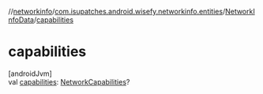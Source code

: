 //[networkinfo](../../../index.md)/[com.isupatches.android.wisefy.networkinfo.entities](../index.md)/[NetworkInfoData](index.md)/[capabilities](capabilities.md)

# capabilities

[androidJvm]\
val [capabilities](capabilities.md): [NetworkCapabilities](https://developer.android.com/reference/kotlin/android/net/NetworkCapabilities.html)?
